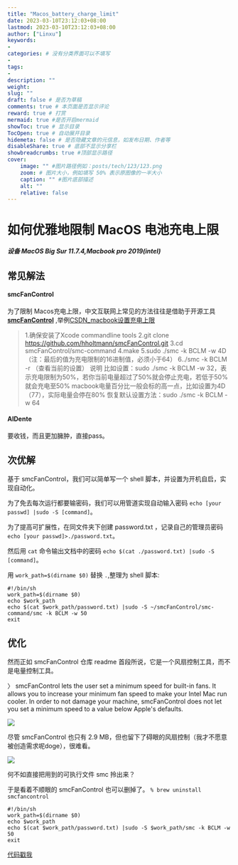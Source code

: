```yaml
---
title: "Macos_battery_charge_limit"
date: 2023-03-10T23:12:03+08:00
lastmod: 2023-03-10T23:12:03+08:00
author: ["Linxu"]
keywords: 
- 
categories: # 没有分类界面可以不填写
- 
tags:
- 
description: ""
weight:
slug: ""
draft: false # 是否为草稿
comments: true # 本页面是否显示评论
reward: true # 打赏
mermaid: true #是否开启mermaid
showToc: true # 显示目录
TocOpen: true # 自动展开目录
hidemeta: false # 是否隐藏文章的元信息，如发布日期、作者等
disableShare: true # 底部不显示分享栏
showbreadcrumbs: true #顶部显示路径 
cover:
    image: "" #图片路径例如：posts/tech/123/123.png
    zoom: # 图片大小，例如填写 50% 表示原图像的一半大小
    caption: "" #图片底部描述
    alt: ""
    relative: false
---
```



# 如何优雅地限制 MacOS 电池充电上限

***设备 MacOS Big Sur 11.7.4,Macbook pro 2019(intel)***

## 常见解法
#### smcFanControl
为了限制 Macos充电上限，中文互联网上常见的方法往往是借助于开源工具 **[smcFanControl](https://github.com/hholtmann/smcFanControl)** ,举例[CSDN_macbook设置充电上限](https://blog.csdn.net/happyyouli/article/details/115805747)

>1.确保安装了Xcode commandline tools
>2.git clone https://github.com/hholtmann/smcFanControl.git
>3.cd smcFanControl/smc-command
>4.make
>5.sudo ./smc -k BCLM -w 4D（注：最后的值为充电限制的16进制值，必须小于64）
>6../smc -k BCLM -r （查看当前的设置）
>说明
>比如设置：sudo ./smc -k BCLM -w 32，表示充电限制为50%，若你当前电量超过了50%就会停止充电，若低于50%就会充电至50%
>macbook电量百分比一般会标的高一点，比如设置为4D（77），实际电量会停在80%
>恢复默认设置方法：sudo ./smc -k BCLM -w 64

#### AlDente
要收钱，而且更加臃肿，直接pass。

## 次优解
基于 smcFanControl，我们可以简单写一个 shell 脚本，并设置为开机自启，实现自动化。

为了免去每次运行都要输密码，我们可以用管道实现自动输入密码 
`echo [your passwd] |sudo -S [command]`。

为了提高可扩展性，在同文件夹下创建 password.txt ，记录自己的管理员密码
`echo [your passwd]>./password.txt`。

然后用 `cat` 命令输出文档中的密码
`echo $(cat ./password.txt) |sudo -S [command]`。

用 `work_path=$(dirname $0)` 替换 `.`,整理为 shell 脚本:

```shell
#!/bin/sh
work_path=$(dirname $0)
echo $work_path
echo $(cat $work_path/password.txt) |sudo -S ~/smcFanControl/smc-command/smc -k BCLM -w 50
exit
```

## 优化 
然而正如 smcFanControl 仓库 readme 首段所说，它是一个风扇控制工具，而不是电量控制工具。

〉 smcFanControl lets the user set a minimum speed for built-in fans. It allows you to increase your minimum fan speed to make your Intel Mac run cooler. In order to not damage your machine, smcFanControl does not let you set a minimum speed to a value below Apple's defaults.

<image src='./Macos_battery_charge_limit/1.png'>

尽管 smcFanControl 也只有 2.9 MB，但也留下了碍眼的风扇控制（我才不愿意被创造需求呢doge），很难看。


<image src='./Macos_battery_charge_limit/2.png'>

何不如直接把用到的可执行文件 smc 拎出来？

于是看着不顺眼的 smcFanControl 也可以删掉了。
`% brew uninstall smcfancontrol`

```shell
#!/bin/sh
work_path=$(dirname $0)
echo $work_path
echo $(cat $work_path/password.txt) |sudo -S $work_path/smc -k BCLM -w 50
exit
```

[代码戳我](https://github.com/DawnEver/MacScrips/tree/main/BatteryLimit)

